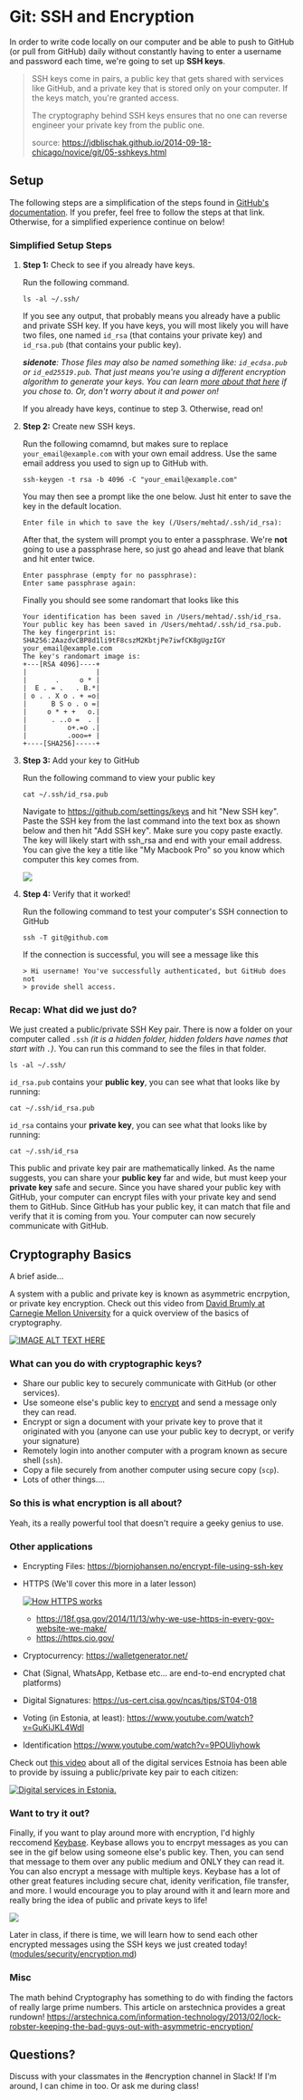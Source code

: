 # Git: SSH and Encryption

In order to write code locally on our computer and be able to push to GitHub (or pull from GitHub) daily without constantly having to enter a username and password each time, we're going to set up **SSH keys**. 

> SSH keys come in pairs, a public key that gets shared with services like GitHub, and a private key that is stored only on your computer. If the keys match, you're granted access.
>
> The cryptography behind SSH keys ensures that no one can reverse engineer your private key from the public one.
>
> source: https://jdblischak.github.io/2014-09-18-chicago/novice/git/05-sshkeys.html


## Setup

The following steps are a simplification of the steps found in [GitHub's documentation](https://docs.github.com/en/free-pro-team@latest/github/authenticating-to-github/connecting-to-github-with-ssh). If you prefer, feel free to follow the steps at that link. Otherwise, for a simplified experience continue on below!

### Simplified Setup Steps

1. **Step 1:** Check to see if you already have keys.

	Run the following command.

	```
	ls -al ~/.ssh/
	```

	If you see any output, that probably means you already have a public and private SSH key. If you have keys, you will most likely you will have two files, one named `id_rsa` (that contains your private key) and `id_rsa.pub` (that contains your public key).

	_**sidenote**: Those files may also be named something like: `id_ecdsa.pub` or `id_ed25519.pub`. That just means you're using a different encryption algorithm to generate your keys. You can learn [more about that here](https://medium.com/risan/upgrade-your-ssh-key-to-ed25519-c6e8d60d3c54) if you chose to. Or, don't worry about it and power on!_


	If you already have keys, continue to step 3. Otherwise, read on!

2.  **Step 2:** Create new SSH keys.

	Run the following comamnd, but makes sure to replace `your_email@example.com` with your own email address. Use the same email address you used to sign up to GitHub with.

	```
	ssh-keygen -t rsa -b 4096 -C "your_email@example.com"
	```

	You may then see a prompt like the one below. Just hit enter to save the key in the default location.

	```
	Enter file in which to save the key (/Users/mehtad/.ssh/id_rsa):
	```

	After that, the system will prompt you to enter a passphrase. We're **not** going to use a passphrase here, so just go ahead and leave that blank and hit enter twice.

	```
	Enter passphrase (empty for no passphrase):
	Enter same passphrase again:
	```

	Finally you should see some randomart that looks like this

	```
	Your identification has been saved in /Users/mehtad/.ssh/id_rsa.
	Your public key has been saved in /Users/mehtad/.ssh/id_rsa.pub.
	The key fingerprint is:
	SHA256:2AazdvCBP8d1li9tF8cszM2KbtjPe7iwfCK8gUgzIGY your_email@example.com
	The key's randomart image is:
	+---[RSA 4096]----+
	|                 |
	|       .     o * |
	|  E . = .   . B.*|
	| o . . X o . + =o|
	|      B S o . o =|
	|     o * + +   o.|
	|      . ..o =  . |
	|          o+.=o .|
	|          .ooo=+ |
	+----[SHA256]-----+
	```

3. **Step 3:** Add your key to GitHub

	Run the following command to view your public key

	```
	cat ~/.ssh/id_rsa.pub
	```


	Navigate to https://github.com/settings/keys and hit "New SSH key". Paste the SSH key from the last command into the text box as shown below and then hit "Add SSH key". Make sure you copy paste exactly. The key will likely start with ssh_rsa and end with your email address. You can give the key a title like "My Macbook Pro" so you know which computer this key comes from.

	![](../assets/sshkey-github.jpg)

4. **Step 4:** Verify that it worked!

	Run the following command to test your computer's SSH connection to GitHub

	```
	ssh -T git@github.com
	```

	If the connection is successful, you will see a message like this

	```
	> Hi username! You've successfully authenticated, but GitHub does not
	> provide shell access.
	```

### Recap: What did we just do?

We just created a public/private SSH Key pair. There is now a folder on your computer called `.ssh` *(it is a hidden folder, hidden folders have names that start with `.`)*. You can run this command to see the files in that folder.

```
ls -al ~/.ssh/
```

`id_rsa.pub` contains your **public key**, you can see what that looks like by running:

```
cat ~/.ssh/id_rsa.pub
```

`id_rsa` contains your **private key**, you can see what that looks like by running:

```
cat ~/.ssh/id_rsa
```

This public and private key pair are mathematically linked. As the name suggests, you can share your **public key** far and wide, but must keep your **private key** safe and secure. Since you have shared your public key with GitHub, your computer can encrypt files with your private key and send them to GitHub. Since GitHub has your public key, it can match that file and verify that it is coming from you. Your computer can now securely communicate with GitHub.


## Cryptography Basics

A brief aside...

A system with a public and private key is known as asymmetric encrpytion, or private key encryption. Check out this video from [David Brumly at Carnegie Mellon University](https://www.youtube.com/watch?v=fNC3jCCGJ0o) for a quick overview of the basics of cryptography.

[![IMAGE ALT TEXT HERE](https://img.youtube.com/vi/fNC3jCCGJ0o/0.jpg)](https://www.youtube.com/watch?v=fNC3jCCGJ0o)

### What can you do with cryptographic keys?

* Share our public key to securely communicate with GitHub (or other services).
* Use someone else's public key to [encrypt](https://gist.github.com/colinstein/de1755d2d7fbe27a0f1e) and send a message only they can read.
* Encrypt or sign a document with your private key to prove that it originated with you (anyone can use your public key to decrypt, or verify your signature)
* Remotely login into another computer with a program known as secure shell (`ssh`).
* Copy a file securely from another computer using secure copy (`scp`).
* Lots of other things....

### So this is what encryption is all about?

Yeah, its a really powerful tool that doesn't require a geeky genius to use.

### Other applications

* Encrypting Files: https://bjornjohansen.no/encrypt-file-using-ssh-key
* HTTPS (We'll cover this more in a later lesson)

	[![How HTTPS works](https://img.youtube.com/vi/w0QbnxKRD0w/0.jpg)](https://www.youtube.com/watch?v=w0QbnxKRD0w)

	- https://18f.gsa.gov/2014/11/13/why-we-use-https-in-every-gov-website-we-make/
	- https://https.cio.gov/
* Cryptocurrency: https://walletgenerator.net/
* Chat (Signal, WhatsApp, Ketbase etc... are end-to-end encrypted chat platforms)
* Digital Signatures: https://us-cert.cisa.gov/ncas/tips/ST04-018
* Voting (in Estonia, at least): https://www.youtube.com/watch?v=GuKiJKL4WdI
* Identification https://www.youtube.com/watch?v=9POUIiyhowk

Check out [this video](https://www.youtube.com/watch?v=9POUIiyhowk) about all of the digital services Estnoia has been able to provide by issuing a public/private key pair to each citizen:

[![Digital services in Estonia.](https://img.youtube.com/vi/9POUIiyhowk/0.jpg)](https://www.youtube.com/watch?v=9POUIiyhowk)

### Want to try it out?

Finally, if you want to play around more with encryption, I'd highly reccomend [Keybase](https://keybase.io/). Keybase allows you to encrpyt messages as you can see in the gif below using someone else's public key. Then, you can send that message to them over any public medium and ONLY they can read it. You can also encrypt a message with multiple keys. Keybase has a lot of other great features including secure chat, idenity verification, file transfer, and more. I would encourage you to play around with it and learn more and really bring the idea of public and private keys to life!

![](https://i.gyazo.com/603c3f0335d2966282b0f9e7ed71ff84.gif)


Later in class, if there is time, we will learn how to send each other encrypted messages using the SSH keys we just created today! ([modules/security/encryption.md](../security/encryption.md#-example))

### Misc

The math behind Cryptography has something to do with finding the factors of really large prime numbers. This article on arstechnica provides a great rundown!
https://arstechnica.com/information-technology/2013/02/lock-robster-keeping-the-bad-guys-out-with-asymmetric-encryption/

## Questions?

Discuss with your classmates in the #encryption channel in Slack! If I'm around, I can chime in too. Or ask me during class!

